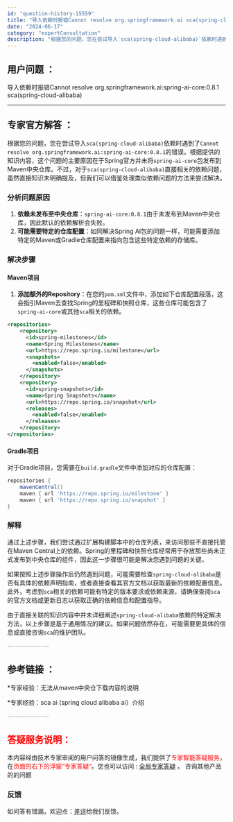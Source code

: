```yaml
---
id: "question-history-15559"
title: "导入依赖时报错Cannot resolve org.springframework.ai sca(spring-cloud-alibaba)"
date: "2024-06-17"
category: "expertConsultation"
description: "根据您的问题，您在尝试导入`sca(spring-cloud-alibaba)`依赖时遇到了`Cannot resolve org.springframework.ai:spring-ai-core:0.8.1`的错误。根据提供的知识内容，这个问题的主要原因在于Spring官方并未将`spring-"
---
```


## 用户问题 ： 
 导入依赖时报错Cannot resolve org.springframework.ai:spring-ai-core:0.8.1 sca(spring-cloud-alibaba) 

---------------
## 专家官方解答 ：

根据您的问题，您在尝试导入`sca(spring-cloud-alibaba)`依赖时遇到了`Cannot resolve org.springframework.ai:spring-ai-core:0.8.1`的错误。根据提供的知识内容，这个问题的主要原因在于Spring官方并未将`spring-ai-core`包发布到Maven中央仓库。不过，对于`sca(spring-cloud-alibaba)`直接相关的依赖问题，虽然直接知识未明确提及，但我们可以借鉴处理类似依赖问题的方法来尝试解决。

### 分析问题原因
1. **依赖未发布至中央仓库**：`spring-ai-core:0.8.1`由于未发布到Maven中央仓库，因此默认的依赖解析会失败。
2. **可能需要特定的仓库配置**：如同解决Spring AI包的问题一样，可能需要添加特定的Maven或Gradle仓库配置来指向包含这些特定依赖的存储库。

### 解决步骤
#### Maven项目
1. **添加额外的Repository**：在您的`pom.xml`文件中，添加如下仓库配置段落，这会指引Maven去查找Spring的里程碑和快照仓库，这些仓库可能包含了`spring-ai-core`或其他`sca`相关的依赖。

```xml
<repositories>
    <repository>
      <id>spring-milestones</id>
      <name>Spring Milestones</name>
      <url>https://repo.spring.io/milestone</url>
      <snapshots>
        <enabled>false</enabled>
      </snapshots>
    </repository>
    <repository>
      <id>spring-snapshots</id>
      <name>Spring Snapshots</name>
      <url>https://repo.spring.io/snapshot</url>
      <releases>
        <enabled>false</enabled>
      </releases>
    </repository>
</repositories>
```

#### Gradle项目
对于Gradle项目，您需要在`build.gradle`文件中添加对应的仓库配置：

```groovy
repositories {
    mavenCentral()
    maven { url 'https://repo.spring.io/milestone' }
    maven { url 'https://repo.spring.io/snapshot' }
}
```

### 解释
通过上述步骤，我们尝试通过扩展构建脚本中的仓库列表，来访问那些不直接托管在Maven Central上的依赖。Spring的里程碑和快照仓库经常用于存放那些尚未正式发布到中央仓库的组件，因此这一步骤很可能是解决您遇到问题的关键。

如果按照上述步骤操作后仍然遇到问题，可能需要检查`spring-cloud-alibaba`是否有具体的依赖声明指南，或者直接查看其官方文档以获取最新的依赖配置信息。此外，考虑到`sca`相关的依赖可能有特定的版本要求或依赖来源，请确保查阅`sca`的官方文档或更新日志以获取正确的依赖信息和配置指导。

由于直接关联的知识内容中并未详细阐述`spring-cloud-alibaba`依赖的特定解决方法，以上步骤是基于通用情况的建议。如果问题依然存在，可能需要更具体的信息或直接咨询`sca`的维护团队。


<font color="#949494">---------------</font> 


## 参考链接 ：

*专家经验：无法从maven中央仓下载内容的说明 
 
 *专家经验：sca ai (spring cloud alibaba ai）介绍 


 <font color="#949494">---------------</font> 
 


## <font color="#FF0000">答疑服务说明：</font> 

本内容经由技术专家审阅的用户问答的镜像生成，我们提供了<font color="#FF0000">专家智能答疑服务</font>，在<font color="#FF0000">页面的右下的浮窗”专家答疑“</font>。您也可以访问 : [全局专家答疑](https://opensource.alibaba.com/chatBot) 。 咨询其他产品的的问题

### 反馈
如问答有错漏，欢迎点：[差评](https://ai.nacos.io/user/feedbackByEnhancerGradePOJOID?enhancerGradePOJOId=15584)给我们反馈。
